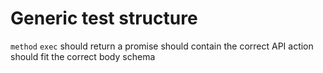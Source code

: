 # Generic test structure

`method`
    `exec`
        should return a promise
        should contain the correct API action
        should fit the correct body schema